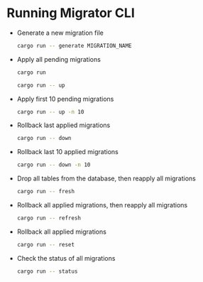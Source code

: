 <!-- SPDX-License-Identifier: AGPL-3.0-only -->

<!-- ████████████████████████████████████████████████ -->
<!-- █─▄▄▄─█▄─██─▄█▄─▄█▄─▀─▄█▄─▄─▀█▄─█─▄█─▄─▄─█▄─▄▄─█ -->
<!-- █─██▀─██─██─███─███▀─▀███─▄─▀██▄─▄████─████─▄█▀█ -->
<!-- ▀───▄▄▀▀▄▄▄▄▀▀▄▄▄▀▄▄█▄▄▀▄▄▄▄▀▀▀▄▄▄▀▀▀▄▄▄▀▀▄▄▄▄▄▀ -->
<!-- https://github.com/QuixByte/qb/blob/main/LICENSE -->

<!-- (c) Copyright 2023 The QuixByte Authors -->

# Running Migrator CLI

- Generate a new migration file
    ```sh
    cargo run -- generate MIGRATION_NAME
    ```
- Apply all pending migrations
    ```sh
    cargo run
    ```
    ```sh
    cargo run -- up
    ```
- Apply first 10 pending migrations
    ```sh
    cargo run -- up -n 10
    ```
- Rollback last applied migrations
    ```sh
    cargo run -- down
    ```
- Rollback last 10 applied migrations
    ```sh
    cargo run -- down -n 10
    ```
- Drop all tables from the database, then reapply all migrations
    ```sh
    cargo run -- fresh
    ```
- Rollback all applied migrations, then reapply all migrations
    ```sh
    cargo run -- refresh
    ```
- Rollback all applied migrations
    ```sh
    cargo run -- reset
    ```
- Check the status of all migrations
    ```sh
    cargo run -- status
    ```

